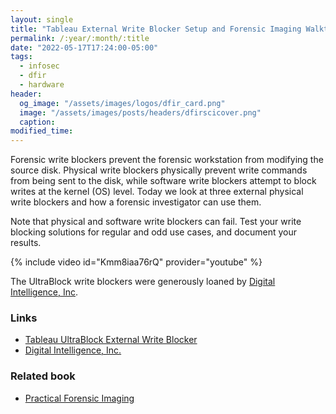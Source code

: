 ```yaml
---
layout: single
title: "Tableau External Write Blocker Setup and Forensic Imaging Walkthrough"
permalink: /:year/:month/:title
date: "2022-05-17T17:24:00-05:00"
tags:
  - infosec
  - dfir
  - hardware
header:
  og_image: "/assets/images/logos/dfir_card.png"
  image: "/assets/images/posts/headers/dfirscicover.png"
  caption:
modified_time:
---
```


Forensic write blockers prevent the forensic workstation from modifying the source disk. Physical write blockers physically prevent write commands from being sent to the disk, while software write blockers attempt to block writes at the kernel (OS) level. Today we look at three external physical write blockers and how a forensic investigator can use them.

Note that physical and software write blockers can fail. Test your write blocking solutions for regular and odd use cases, and document your results.
 
{% include video id="Kmm8iaa76rQ" provider="youtube" %}

The UltraBlock write blockers were generously loaned by [Digital Intelligence, Inc](https://bit.ly/DFIRSciDI).

### Links

* [Tableau UltraBlock External Write Blocker](https://bit.ly/DFIRSciUltraBlock)
* [Digital Intelligence, Inc.](https://bit.ly/DFIRSciDI)

### Related book

* [Practical Forensic Imaging](https://amzn.to/3l2tT2N)